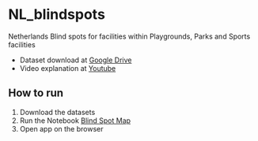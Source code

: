 # NL_blindspots
Netherlands Blind spots for facilities within Playgrounds, Parks and Sports facilities

* Dataset download at [Google Drive](https://drive.google.com/drive/folders/1DPCAAkYgqiUxpFv9uvmNaKuS928Dd5pj?usp=sharing)
* Video explanation at [Youtube](https://youtu.be/LzxwGOesutk)

## How to run
1. Download the datasets
2. Run the Notebook [Blind Spot Map](https://github.com/octokami/NL_blindspots/blob/main/Blind_spot_map.ipynb)
3. Open app on the browser
